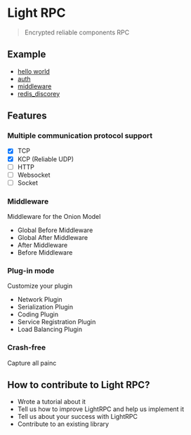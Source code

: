 # Light RPC 
> Encrypted reliable components RPC

##  Example
- [hello world](https://github.com/dollarkillerx/light/tree/main/examples/helloworld)
- [auth](https://github.com/dollarkillerx/light/tree/main/examples/auth)
- [middleware](https://github.com/dollarkillerx/light/tree/main/examples/middleware)
- [redis_discorey](https://github.com/dollarkillerx/light/tree/main/examples/redis_discorey)

## Features

### Multiple communication protocol support
- [X] TCP
- [X] KCP (Reliable UDP)
- [ ] HTTP
- [ ] Websocket
- [ ] Socket

### Middleware
Middleware for the Onion Model
- Global Before Middleware
- Global After Middleware
- After Middleware
- Before Middleware

### Plug-in mode
Customize your plugin
- Network Plugin
- Serialization Plugin
- Coding Plugin
- Service Registration Plugin
- Load Balancing Plugin

### Crash-free
Capture all painc

## How to contribute to Light RPC?
- Wrote a tutorial about it
- Tell us how to improve LightRPC and help us implement it
- Tell us about your success with LightRPC
- Contribute to an existing library


